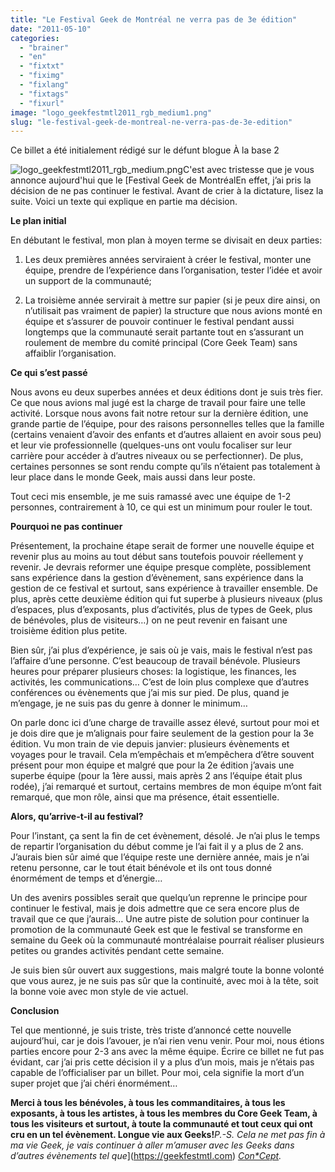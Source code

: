 ```yaml
---
title: "Le Festival Geek de Montréal ne verra pas de 3e édition"
date: "2011-05-10"
categories: 
  - "brainer"
  - "en"
  - "fixtxt"
  - "fiximg"
  - "fixlang"
  - "fixtags"
  - "fixurl"
image: "logo_geekfestmtl2011_rgb_medium1.png"
slug: "le-festival-geek-de-montreal-ne-verra-pas-de-3e-edition"
---
```


Ce billet a été initialement rédigé sur le défunt blogue À la base 2

![](images/logo_geekfestmtl2011_rgb_medium1.png "logo_geekfestmtl2011_rgb_medium.png")C'est avec tristesse que je vous annonce aujourd'hui que le [Festival Geek de MontréalEn effet, j’ai pris la décision de ne pas continuer le festival. Avant de crier à la dictature, lisez la suite. Voici un texte qui explique en partie ma décision.

**Le plan initial**

En débutant le festival, mon plan à moyen terme se divisait en deux parties:

1. Les deux premières années serviraient à créer le festival, monter une équipe, prendre de l’expérience dans l’organisation, tester l’idée et avoir un support de la communauté;
    
2. La troisième année servirait à mettre sur papier (si je peux dire ainsi, on n’utilisait pas vraiment de papier) la structure que nous avions monté en équipe et s’assurer de pouvoir continuer le festival pendant aussi longtemps que la communauté serait partante tout en s’assurant un roulement de membre du comité principal (Core Geek Team) sans affaiblir l’organisation.
    

**Ce qui s’est passé**

Nous avons eu deux superbes années et deux éditions dont je suis très fier. Ce que nous avions mal jugé est la charge de travail pour faire une telle activité. Lorsque nous avons fait notre retour sur la dernière édition, une grande partie de l’équipe, pour des raisons personnelles telles que la famille (certains venaient d’avoir des enfants et d’autres allaient en avoir sous peu) et leur vie professionnelle (quelques-uns ont voulu focaliser sur leur carrière pour accéder à d’autres niveaux ou se perfectionner). De plus, certaines personnes se sont rendu compte qu’ils n’étaient pas totalement à leur place dans le monde Geek, mais aussi dans leur poste.

Tout ceci mis ensemble, je me suis ramassé avec une équipe de 1-2 personnes, contrairement à 10, ce qui est un minimum pour rouler le tout.

**Pourquoi ne pas continuer**

Présentement, la prochaine étape serait de former une nouvelle équipe et revenir plus au moins au tout début sans toutefois pouvoir réellement y revenir. Je devrais reformer une équipe presque complète, possiblement sans expérience dans la gestion d’évènement, sans expérience dans la gestion de ce festival et surtout, sans expérience à travailler ensemble. De plus, après cette deuxième édition qui fut superbe à plusieurs niveaux (plus d’espaces, plus d’exposants, plus d’activités, plus de types de Geek, plus de bénévoles, plus de visiteurs…) on ne peut revenir en faisant une troisième édition plus petite.

Bien sûr, j’ai plus d’expérience, je sais où je vais, mais le festival n’est pas l’affaire d’une personne. C’est beaucoup de travail bénévole. Plusieurs heures pour préparer plusieurs choses: la logistique, les finances, les activités, les communications… C’est de loin plus complexe que d’autres conférences ou évènements que j’ai mis sur pied. De plus, quand je m’engage, je ne suis pas du genre à donner le minimum…

On parle donc ici d’une charge de travaille assez élevé, surtout pour moi et je dois dire que je m’alignais pour faire seulement de la gestion pour la 3e édition. Vu mon train de vie depuis janvier: plusieurs évènements et voyages pour le travail. Cela m’empêchais et m’empêchera d’être souvent présent pour mon équipe et malgré que pour la 2e édition j’avais une superbe équipe (pour la 1ère aussi, mais après 2 ans l’équipe était plus rodée), j’ai remarqué et surtout, certains membres de mon équipe m’ont fait remarqué, que mon rôle, ainsi que ma présence, était essentielle.

**Alors, qu’arrive-t-il au festival?**

Pour l’instant, ça sent la fin de cet évènement, désolé. Je n’ai plus le temps de repartir l’organisation du début comme je l’ai fait il y a plus de 2 ans. J’aurais bien sûr aimé que l’équipe reste une dernière année, mais je n’ai retenu personne, car le tout était bénévole et ils ont tous donné énormément de temps et d’énergie…

Un des avenirs possibles serait que quelqu’un reprenne le principe pour continuer le festival, mais je dois admettre que ce sera encore plus de travail que ce que j’aurais… Une autre piste de solution pour continuer la promotion de la communauté Geek est que le festival se transforme en semaine du Geek où la communauté montréalaise pourrait réaliser plusieurs petites ou grandes activités pendant cette semaine.

Je suis bien sûr ouvert aux suggestions, mais malgré toute la bonne volonté que vous aurez, je ne suis pas sûr que la continuité, avec moi à la tête, soit la bonne voie avec mon style de vie actuel.

**Conclusion**

Tel que mentionné, je suis triste, très triste d’annoncé cette nouvelle aujourd’hui, car je dois l’avouer, je n’ai rien venu venir. Pour moi, nous étions parties encore pour 2-3 ans avec la même équipe. Écrire ce billet ne fut pas évidant, car j’ai pris cette décision il y a plus d’un mois, mais je n’étais pas capable de l’officialiser par un billet. Pour moi, cela signifie la mort d’un super projet que j’ai chéri énormément…

**Merci à tous les bénévoles, à tous les commanditaires, à tous les exposants, à tous les artistes, à tous les membres du Core Geek Team, à tous les visiteurs et surtout, à toute la communauté et tout ceux qui ont cru en un tel évènement. Longue vie aux Geeks!**_P.-S. Cela ne met pas fin à ma vie Geek, je vais continuer à aller m’amuser avec les Geeks dans d’autres évènements tel que_](https://geekfestmtl.com) _[Con\*Cept](https://www.conceptsff.ca/)._
